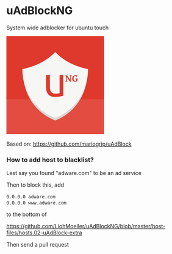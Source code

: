# uAdBlockNG
System wide adblocker for ubuntu touch

![uAdBlockNG](https://raw.githubusercontent.com/LiohMoeller/uAdBlockNG/master/app/graphics/uAdBlockNG.png)

Based on: https://github.com/mariogrip/uAdBlock

### How to add host to blacklist?

Lest say you found "adware.com" to be an ad service

Then to block this, add
```
0.0.0.0 adware.com
0.0.0.0 www.adware.com
```
to the bottom of 

https://github.com/LiohMoeller/uAdBlockNG/blob/master/host-files/hosts.02-uAdBlock-extra

Then send a pull request
